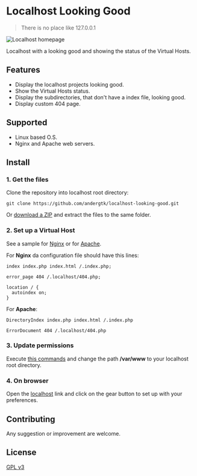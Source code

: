 # Localhost Looking Good

> There is no place like 127.0.0.1

![Localhost homepage](http://i.imgur.com/j6tgbHO.png)

Localhost with a looking good and showing the status of the Virtual Hosts.

## Features

+ Display the localhost projects looking good.
+ Show the Virtual Hosts status.
+ Display the subdirectories, that don't have a index file, looking good.
+ Display custom 404 page.

## Supported

+ Linux based O.S.
+ Nginx and Apache web servers.

## Install

### 1. Get the files

Clone the repository into localhost root directory:

```
git clone https://github.com/andergtk/localhost-looking-good.git
```

Or [download a ZIP](https://github.com/andergtk/localhost-looking-good/archive/master.zip)
and extract the files to the same folder.

### 2. Set up a Virtual Host

See a sample for [Nginx](.localhost/sample-nginx.conf) or for [Apache](.localhost/sample-apache.conf).

For **Nginx** da configuration file should have this lines:

```
index index.php index.html /.index.php;

error_page 404 /.localhost/404.php;

location / {
  autoindex on;
}
```

For **Apache**:

```
DirectoryIndex index.php index.html /.index.php

ErrorDocument 404 /.localhost/404.php
```

### 3. Update permissions

Execute [this commands](https://gist.github.com/andergtk/6c60c5a32b52c3e6880b70dd8f8c2a76/edit) and change the path **/var/www** to your localhost root directory.

### 4. On browser

Open the [localhost](http://localhost) link and click on the gear button to set
up with your preferences.

## Contributing

Any suggestion or improvement are welcome.

## License

[GPL v3](LICENSE)
